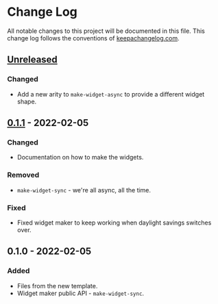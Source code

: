 # Change Log
All notable changes to this project will be documented in this file. This change log follows the conventions of [keepachangelog.com](http://keepachangelog.com/).

## [Unreleased]
### Changed
- Add a new arity to `make-widget-async` to provide a different widget shape.

## [0.1.1] - 2022-02-05
### Changed
- Documentation on how to make the widgets.

### Removed
- `make-widget-sync` - we're all async, all the time.

### Fixed
- Fixed widget maker to keep working when daylight savings switches over.

## 0.1.0 - 2022-02-05
### Added
- Files from the new template.
- Widget maker public API - `make-widget-sync`.

[Unreleased]: https://github.com/ag/parse/compare/0.1.1...HEAD
[0.1.1]: https://github.com/ag/parse/compare/0.1.0...0.1.1
